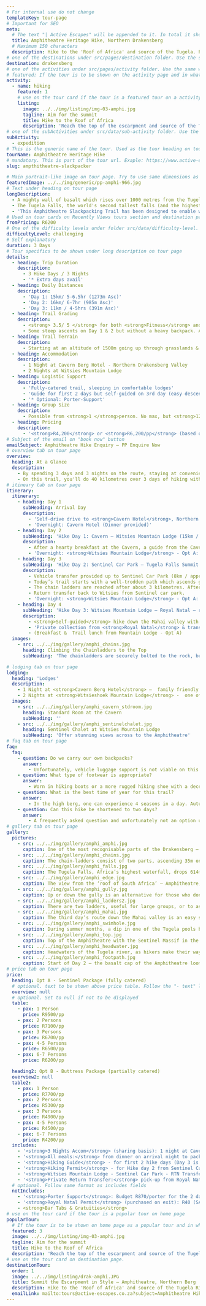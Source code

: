 ```yaml
---
# For internal use do not change
templateKey: tour-page
# Important for SEO
meta:
  # The text "| Active Escapes" will be appended to it. In total it shouldn't be more than 72 characters long
  title: Amphitheatre Heritage Hike, Northern Drakensberg
  # Maximum 150 characters
  description: Hike to the 'Roof of Africa' and source of the Tugela. Previously only attainable to experienced mountaineers, this is a guided slackpacking trail overnighting in comfy lodges with catering.
# one of the destinations under src/pages/destination folder. Use the same words field value "code"
destination: drakensberg
# one of the activities under src/pages/activity folder. Use the same words field value "code"
# featured: If the tour is to be shown on the activity page and in what order. If not featured o the value must be 0.
activity:
  - name: hiking
    featured: 1
    # use on the tour card if the tour is a featured tour on a activity page
    listing:
      image: ../../img/listing/img-03-amphi.jpg
      tagline: Aim for the summit
      title: Hike to the Roof of Africa
      description: 'Reach the top of the escarpment and source of the Tugela River, where you can stand atop the second highest waterfall in the world. On our 3 day Amphitheatre hike you’ll overnight in comfy mountain lodges, have your meals catered for, and can have your backpack portered.'
# one of the subActivities under src/data/sub-activity folder. Use the same words field value "code". If you need another one, contact me. This is use as a filter on destination page.
subActivity:
  - expedition
# This is the generic name of the tour. Used as the tour heading on tour page
tourName: Amphitheatre Heritage Hike
# mandatory. This is part of the tour url. Exaple: https://www.active-escapes/drakensberg/hiking/amphitheatre-slackpacker
slug: ampthitheatre-slackpacker

# Main portrait-like image on tour page. Try to use same dimensions as this one
featuredImage: ../../img/generic/pp-amphi-966.jpg
# Text under heading on tour page
longDescription:
  - A mighty wall of basalt which rises over 1000 metres from the Tugela Valley to the Lesotho plateau nearly 3000 metres above sea level, the Northern Drakensberg's Amphitheatre, gains much of its aesthetic appeal from its near perfect symmetry - extending as a sheer wall of rock some 5 kilometres in length from the Eastern Buttress to the Sentinel Peak in the west - altogether an area of majestic and incomparable beauty.
  - The Tugela Falls, the world's second tallest falls (and the highest in Africa), plunges 948m over the basalt face of the Amphitheatre, down to Royal Natal Park below.
  - 'This Amphitheatre Slackpacking Trail has been designed to enable walkers of average fitness to reach the summit and be rewarded by never-to-be-forgotten views: a feat normally only undertaken by  experienced hikers who would camp overnight in tents or caves.'
# Used on tour cards on Recently Views tours section and destination page. As requested is not shown on tour page or other tour cards. Leave blank if not to be shown
fromPricing: R6200
# One of the difficulty levels under folder src/data/difficulty-level. Use the same words field value "code"
difficultyLevel: challenging
# Self explanatory
duration: 3 Days
# Tour specifics to be shown under long description on tour page
details:
  - heading: Trip Duration
    description:
      - 3 Hike Days / 3 Nights
      - '* Extra days avail'
  - heading: Daily Distances
    description:
      - 'Day 1: 15km/ 5-6.5hr (1273m Asc)'
      - 'Day 2: 16km/ 6-7hr (985m Asc)'
      - 'Day 3: 11km / 4-5hrs (391m Asc)'
  - heading: Trail Grading
    description:
      - <strong> 3.5/ 5 </strong> for both <strong>Fitness</strong> and <strong>Technicality</strong>
      - Some steep ascents on Day 1 & 2 but without a heavy backpack. A head for heights needed on Day 2 (the chain ladders and top of the escarpment), but there is also a gully alternative to the chain-ladders.
  - heading: Trail Terrain
    description:
      - Starting at an altitude of 1500m going up through grasslands & protea stands to an altitude of 2286m (Witsieshoek) and 3150m on the top of Beacon Buttress, watershed of the Orange & Tugela Rivers.
  - heading: Accommodation
    description:
      - 1 Night at Cavern Berg Hotel - Northern Drakensberg Valley
      - 2 Nights at Witsies Mountain Lodge
  - heading: Logistic Support
    description:
      - 'Fully-catered trail, sleeping in comfortable lodges'
      - 'Guide for first 2 days but self-guided on 3rd day (easy descent).'
      - '* Optional: Porter-Support'
  - heading: Group Size
    description:
      - Possible from <strong>1 </strong>person. No max, but <strong>12</strong> pax max / per guide.
  - heading: Pricing
    description:
      - '<strong>R4,200</strong> or <strong>R6,200/pp</strong> (based on 6 persons) – dependent on accom and catering options selected.'
# Subject of the email on "book now" button
emailSubject: Amphitheatre Hike Enquiry – PP Enquire Now
# overview tab on tour page
overview:
  heading: At a Glance
  description:
    - By spending 3 days and 3 nights on the route, staying at conveniently located lodges along the way, and accompanied by an experienced trail guide, it is possible for anyone who is reasonably fit to summit the escarpment. This hike has been planned so that you can walk at a comfortable pace and not be encumbered by a heavy backpack. At the end of the day, you can relax at your lodgings where a soak in the tub, delicious food, and a comfy bed will certainly beat tinned bully beef and a thermorest!
    - On this trail, you'll do 40 kilometres over 3 days of hiking with an altitude gain of 1300m, so it is not a hike for the faint-hearted, but the views are worth every drop of sweat.
# itineary tab on tour page
itinerary:
  itinerary:
    - heading: Day 1
      subHeading: Arrival Day
      description:
        - 'Self-drive drive to <strong>Cavern Hotel</strong>, Northern Drakensberg   (3.5hrs from Durban/ 4hrs from JHB).'
        - 'Overnight: Cavern Hotel (Dinner provided)'
    - heading: Day 2
      subHeading: 'Hike Day 1: Cavern – Witsies Mountain Lodge (15km / 1273m total ascent)'
      description:
        - After a hearty breakfast at the Cavern, a guide from the Cavern will accompany you on today’s hike up and over the sandstone cliffs, via Lone Rock (San rock art), through Sugar loaf gap, and along the ridge bypassing broom hill with sweeping views across to the former homeland QwaQwa and Metsi Matsho Dam.
        - 'Overnight: <strong>Witsies Mountain Lodge</strong> - Opt A: Sentinel Chalets. Opt B: Hikers Cabin (Breakfast & Packed Lunch from the Cavern (Opt A&B). Dinner at Mountain Lodge – Opt A)'
    - heading: Day 3
      subHeading: 'Hike Day 2: Sentinel Car Park – Tugela Falls Summit – Sentinel Car Park (16km return hike / 985m total ascent)'
      description:
        - Vehicle transfer provided up to Sentinel Car Park (8km / approx 30min transfer).
        - Today’s trail starts with a well-trodden path which ascends gradually towards the Witches and Zigzags, taking you to the base of the Sentinel massif. From here you’ll follow the contour path below the Western buttress, with the land sloping steeply to the north and east giving you wonderful views of the Maluti’s.
        - The chain ladders are reached after about 3 kilometres. After negotiating the 35m ascent on the chainladders it is only a short scramble from there to the escarpment top, where you can spend the better part of the day in exploration. Mont aux Sources (highest peak in the area) and the top of the Tugela Falls are highlights.
        - Return transfer back to Witsies from Sentinel car park.
        - 'Overnight: <strong>Witsies Mountain Lodge</strong> - Opt A: Sentinel Chalets. Opt B: Hikers Cabin (Dinner Bed & Breakfast + Packed Lunch – on Opt A)'
    - heading: Day 4
      subHeading: 'Hike Day 3: Witsies Mountain Lodge – Royal Natal – return by vehicle to Cavern. (11km hike /391m Ascent/ -813m Descent)'
      description:
        - <strong>Self-guided</strong> hike down the Mahai valley with waterfalls and natural swimming pools along the way.
        - 'Private collection from <strong>Royal Natal</strong> & transfer back to vehicle(s) left at the Cavern'
        - (Breakfast &  Trail lunch from Mountain Lodge - Opt A)
  images:
    - src: ../../img/gallery/amphi_chains.jpg
      heading: Climbing the Chainladders to the Top
      subHeading: 'The chainladders are securely bolted to the rock, but there is the gully alternative for those who cant face them - Day 2 of the Amphi Hike. '

# lodging tab on tour page
lodging:
  heading: 'Lodges'
  description:
    - 1 Night at <strong>Cavern Berg Hotel</strong> –  family friendly owner-run hotel in serene setting with plenty on the go. Standard rooms, but for just a little extra, upgrade to superior rooms with private gardens overlooking indigenous forest. A post-hike night is recommended - with a massage at their Forest Spa.
    - 2 Nights at <strong>Witsieshoek Mountain Lodge</strong> -  one of the highest lodges in South Africa and as close a bed as you get to the summit. The recently renovated Sentinel chalets offer breath-taking views of the Drakensberg  Amphitheatre.
  images:
    - src: ../../img/gallery/amphi_cavern_stdroom.jpg
      heading: Standard Room at the Cavern
      subHeading: ''
    - src: ../../img/gallery/amphi_sentinelchalet.jpg
      heading: Sentinel Chalet at Witsies Mountain Lodge
      subHeading: 'Offer stunning views across to the Amphitheatre'
# faq tab on tour page
faq:
  faq:
    - question: Do we carry our own backpacks?
      answer:
        - Unfortunately, vehicle luggage support is not viable on this hike as it is a 6hr round trip from Cavern to Witsies. However, porters (as an optional extra) can be arranged to assist with your main backpack on the way up and back down (on day 1 & 3). However, as all meals, towels and bedding are provided, you literally just need to bring your clothes for 2 days/2 nights on the mountain, so you should get away with a light pack.
    - question: What type of footwear is appropriate?
      answer:
        - Worn in hiking boots or a more rugged hiking shoe with a decent rubber sole.
    - question: What is the best time of year for this trail?
      answer:
        - In the high berg, one can experience 4 seasons in a day. Autumn (Mar-May) and Spring (mid August - Oct) are some of the best months, but for the most stable weather, winter months (June-July) can be the best – chilly starts but generally warm and dry days with a warm lodge to snuggle down overnight.  Afternoon thunderstorms are most common in the hottest months (Nov-Feb).
    - question: Can this hike be shortened to two days?
      answer:
        - A frequently asked question and unfortunately not an option unless you willing to forgo the middle ‘highlight’ day which takes you to the top of the escarpment and the top of the Tugela Falls. However, you can be back at Cavern by midday on the final day, so there is still time to catch an evening flight out of King Shaka (Durban) or OR Thambo (JHB).
# gallery tab on tour page
gallery:
  pictures:
    - src: ../../img/gallery/amphi_amphi.jpg
      caption: One of the most recognisable parts of the Drakensberg – the Amphitheatre, Northern Berg.
    - src: ../../img/gallery/amphi_chains.jpg
      caption: The chain-ladders consist of two parts, ascending 35m on to the top of the escarpment. Amphitheatre, Northern Drakensberg.
    - src: ../../img/gallery/amphi_falls.jpg
      caption: The Tugela Falls, Africa’s highest waterfall, drops 614m over the Drakensberg escarpment.
    - src: ../../img/gallery/amphi_edge.jpg
      caption: The view from the ‘roof of South Africa’ – Amphitheatre, Northern Berg.
    - src: ../../img/gallery/amphi_gully.jpg
      caption: Up or down the gully is an alternative for those who don’t like the exposure of the chain-ladders. The guide will often take you up the chainladders and back down the gully.
    - src: ../../img/gallery/amphi_ladders2.jpg
      caption: There are two ladders, useful for large groups, or to ascend alongside your friend.
    - src: ../../img/gallery/amphi_mahai.jpg
      caption: The third day’s route down the Mahai valley is an easy self-guided day.
    - src: ../../img/gallery/amphi_swimhole.jpg
      caption: During summer months, a dip in one of the Tugela pools before it plunges over the edge, may be enticing.
    - src: ../../img/gallery/amphi_top.jpg
      caption: Top of the Amphitheatre with the Sentinel Massif in the background.
    - src: ../../img/gallery/amphi_headwater.jpg
      caption: Headwaters of the Tugela river, as hikers make their way towards Mont-Aux-Sources –  one of the highest points of the Drakensberg range lying within Lesotho, the province of the Free State and KwaZulu-Natal.
    - src: ../../img/gallery/amphi_footpath.jpg
      caption: Start of Day 2 – the basalt cap of the Amphitheatre looms large.  You will be heading up and over.
# price tab on tour page
price:
  heading: Opt A - Sentinel Package (fully catered)
  # optional. text to be shown above price table. Follow the "- text" like on other fields like for example description on lodging
  overview: null
  # optional. Set to null if not to be displayed
  table:
    - pax: 1 Person
      price: R9500/pp
    - pax: 2 Persons
      price: R7100/pp
    - pax: 3 Persons
      price: R6700/pp
    - pax: 4-5 Persons
      price: R6500/pp
    - pax: 6-7 Persons
      price: R6200/pp

  heading2: Opt B - Buttress Package (partially catered)
  overview2: null
  table2:
    - pax: 1 Person
      price: R7700/pp
    - pax: 2 Persons
      price: R5300/pp
    - pax: 3 Persons
      price: R4900/pp
    - pax: 4-5 Persons
      price: R4500/pp
    - pax: 6-7 Persons
      price: R4200/pp
  includes:
    - '<strong>3 Nights Accom</strong> (sharing basis): 1 night at Cavern Hotel (Std Room) & 2 Nights at the Mountain Lodge – nicest Sentinel Chalets'
    - '<strong>All meals:</strong> from dinner on arrival night to packed lunch on the final hike day (3 Breakfasts, 3 Packed Lunches, and 3 Dinners).'
    - '<strong>Hiking Guide</strong> - for first 2 hike days (Day 3 is an easy self-guide down to Royal Natal)'
    - '<strong>Hiking Permit</strong> - for Hike day 2 from Sentinel Car Park'
    - '<strong>Witsies Mountain Lodge - Sentinel Car Park - RTN Transfer</strong>'
    - '<strong>Private Return Transfer:</strong> pick-up from Royal Natal & transfer back to the Cavern on the final day'
  # optional. Follow same format as includes fields
  notIncludes:
    - '<strong>Porter Support</strong>: Budget R870/porter for the 2 days required (up & down the mountain)'
    - '<strong>Royal Natal Permit</strong> (purchased on exit): R40 (SADC residents) / R80 - Internationals'
    - <strong>Bar Tabs & Gratuities</strong>
# use on the tour card if the tour is a popular tour on home page
popularTour:
  # If the tour is to be shown on home page as a popular tour and in what order. If not popular the value must be 0.
  featured: 3
  image: ../../img/listing/img-03-amphi.jpg
  tagline: Aim for the summit
  title: Hike to the Roof of Africa
  description: 'Reach the top of the escarpment and source of the Tugela River, where you can stand atop the second highest waterfall in the world. On our 3 day Amphitheatre hike you’ll overnight in comfy mountain lodges, have your meals catered for, and can have your backpack portered.'
# use on the tour card on destination page.
destinationTour:
  order: 1
  image: ../../img/listing/drak-amphi.JPG
  title: Summit the Escarpment in Style – Amphitheatre, Northern Berg
  description: Hike to the 'Roof of Africa' and source of the Tugela River, where you will stand atop the second highest waterfall in the world. Previously only attainable to experienced mountaineers, we offer a guided slackpacking trail where you can overnight in comfy mountain lodges, have your meals catered for, and backpack portered.
  emailLink: mailto:tours@active-escapes.co.za?subject=Amphitheatre Hike Enquiry - Drak Destination Listing
---
```

